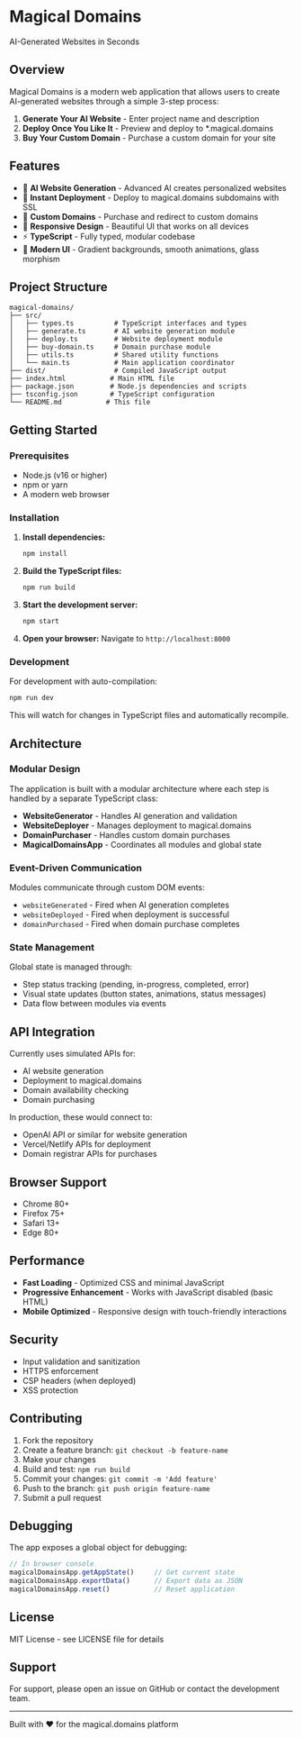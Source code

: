 # Magical Domains

AI-Generated Websites in Seconds

## Overview

Magical Domains is a modern web application that allows users to create AI-generated websites through a simple 3-step process:

1. **Generate Your AI Website** - Enter project name and description
2. **Deploy Once You Like It** - Preview and deploy to *.magical.domains
3. **Buy Your Custom Domain** - Purchase a custom domain for your site

## Features

- 🤖 **AI Website Generation** - Advanced AI creates personalized websites
- 🚀 **Instant Deployment** - Deploy to magical.domains subdomains with SSL
- 💎 **Custom Domains** - Purchase and redirect to custom domains
- 📱 **Responsive Design** - Beautiful UI that works on all devices
- ⚡ **TypeScript** - Fully typed, modular codebase
- 🎨 **Modern UI** - Gradient backgrounds, smooth animations, glass morphism

## Project Structure

```
magical-domains/
├── src/
│   ├── types.ts          # TypeScript interfaces and types
│   ├── generate.ts       # AI website generation module
│   ├── deploy.ts         # Website deployment module
│   ├── buy-domain.ts     # Domain purchase module
│   ├── utils.ts          # Shared utility functions
│   └── main.ts           # Main application coordinator
├── dist/                 # Compiled JavaScript output
├── index.html           # Main HTML file
├── package.json         # Node.js dependencies and scripts
├── tsconfig.json        # TypeScript configuration
└── README.md           # This file
```

## Getting Started

### Prerequisites

- Node.js (v16 or higher)
- npm or yarn
- A modern web browser

### Installation

1. **Install dependencies:**
   ```bash
   npm install
   ```

2. **Build the TypeScript files:**
   ```bash
   npm run build
   ```

3. **Start the development server:**
   ```bash
   npm start
   ```

4. **Open your browser:**
   Navigate to `http://localhost:8000`

### Development

For development with auto-compilation:
```bash
npm run dev
```

This will watch for changes in TypeScript files and automatically recompile.

## Architecture

### Modular Design

The application is built with a modular architecture where each step is handled by a separate TypeScript class:

- **WebsiteGenerator** - Handles AI generation and validation
- **WebsiteDeployer** - Manages deployment to magical.domains
- **DomainPurchaser** - Handles custom domain purchases
- **MagicalDomainsApp** - Coordinates all modules and global state

### Event-Driven Communication

Modules communicate through custom DOM events:
- `websiteGenerated` - Fired when AI generation completes
- `websiteDeployed` - Fired when deployment is successful
- `domainPurchased` - Fired when domain purchase completes

### State Management

Global state is managed through:
- Step status tracking (pending, in-progress, completed, error)
- Visual state updates (button states, animations, status messages)
- Data flow between modules via events

## API Integration

Currently uses simulated APIs for:
- AI website generation
- Deployment to magical.domains
- Domain availability checking
- Domain purchasing

In production, these would connect to:
- OpenAI API or similar for website generation
- Vercel/Netlify APIs for deployment
- Domain registrar APIs for purchases

## Browser Support

- Chrome 80+
- Firefox 75+
- Safari 13+
- Edge 80+

## Performance

- **Fast Loading** - Optimized CSS and minimal JavaScript
- **Progressive Enhancement** - Works with JavaScript disabled (basic HTML)
- **Mobile Optimized** - Responsive design with touch-friendly interactions

## Security

- Input validation and sanitization
- HTTPS enforcement
- CSP headers (when deployed)
- XSS protection

## Contributing

1. Fork the repository
2. Create a feature branch: `git checkout -b feature-name`
3. Make your changes
4. Build and test: `npm run build`
5. Commit your changes: `git commit -m 'Add feature'`
6. Push to the branch: `git push origin feature-name`
7. Submit a pull request

## Debugging

The app exposes a global object for debugging:
```javascript
// In browser console
magicalDomainsApp.getAppState()     // Get current state
magicalDomainsApp.exportData()      // Export data as JSON
magicalDomainsApp.reset()           // Reset application
```

## License

MIT License - see LICENSE file for details

## Support

For support, please open an issue on GitHub or contact the development team.

---

Built with ❤️ for the magical.domains platform 